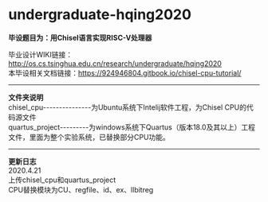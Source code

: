 # undergraduate-hqing2020
**毕设题目为：用Chisel语言实现RISC-V处理器**

毕业设计WIKI链接：http://os.cs.tsinghua.edu.cn/research/undergraduate/hqing2020 <br/>
本毕设相关文档链接：https://924946804.gitbook.io/chisel-cpu-tutorial/

---
**文件夹说明**<br/>
chisel_cpu---------------为Ubuntu系统下Intelij软件工程，为Chisel CPU的代码源文件<br/>
quartus_project---------为windows系统下Quartus（版本18.0及其以上）工程文件，里面为整个实验系统，已替换部分CPU功能。

---
**更新日志**<br/>
2020.4.21<br/>
上传chisel_cpu和quartus_project<br/>
CPU替换模块为CU、regfile、id、ex、llbitreg<br/>
